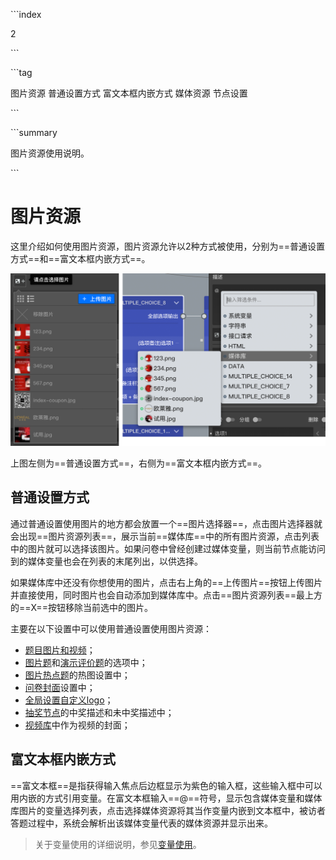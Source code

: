 \```index

2

\```

\```tag

图片资源 普通设置方式 富文本框内嵌方式 媒体资源 节点设置

\```

\```summary

图片资源使用说明。

\```

# 图片资源

这里介绍如何使用图片资源，图片资源允许以2种方式被使用，分别为==普通设置方式==和==富文本框内嵌方式==。

<img src='../assets/02mediaResource/02pictureMedia/image.png'>

上图左侧为==普通设置方式==，右侧为==富文本框内嵌方式==。

## 普通设置方式

通过普通设置使用图片的地方都会放置一个==图片选择器==，点击图片选择器就会出现==图片资源列表==，展示当前==媒体库==中的所有图片资源，点击列表中的图片就可以选择该图片。如果问卷中曾经创建过媒体变量，则当前节点能访问到的媒体变量也会在列表的末尾列出，以供选择。

如果媒体库中还没有你想使用的图片，点击右上角的==上传图片==按钮上传图片并直接使用，同时图片也会自动添加到媒体库中。点击==图片资源列表==最上方的==X==按钮移除当前选中的图片。

主要在以下设置中可以使用普通设置使用图片资源：
+ [题目图片和视频](../../11nodeSettings/01questionSetting/03questionPictureAndVideo.md)；
+ [图片题](../../10nodes/questionnaireNodes/10picture.md)和[演示评价题](../../10nodes/questionnaireNodes/03slide-rate.md)的选项中；
+ [图片热点题](../../10nodes/questionnaireNodes/11hot-spot.md)的热图设置中；
+ [问卷封面](../../10nodes/otherNodes/01start.md)设置中；
+ [全局设置自定义logo](../../11nodeSettings/06surveyGlobalSetting/01surveyGlobalSetting.md)；
+ [抽奖节点](../../10nodes/toolsNodes/06lottery.md)的中奖描述和未中奖描述中；
+ [视频库](../../11nodeSettings/02mediaResource/03videoResource.md)中作为视频的封面；

## 富文本框内嵌方式

==富文本框==是指获得输入焦点后边框显示为紫色的输入框，这些输入框中可以用内嵌的方式引用变量。在富文本框输入==@==符号，显示包含媒体变量和媒体库图片的变量选择列表，点击选择媒体资源将其当作变量内嵌到文本框中，被访者答题过程中，系统会解析出该媒体变量代表的媒体资源并显示出来。

> 关于变量使用的详细说明，参见[变量使用](../../16variable/12useVariable.md)。

